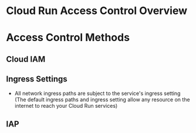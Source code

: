 # Cloud Run Access Control Overview

# Access Control Methods

## Cloud IAM



## Ingress Settings

* All network ingress paths are subject to the service's ingress setting (The default ingress paths and ingress setting allow any resource on the internet to reach your Cloud Run services)

## IAP

